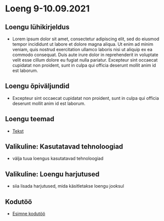 # Loeng 9-10.09.2021

## Loengu lühikirjeldus

- Lorem ipsum dolor sit amet, consectetur adipiscing elit, sed do eiusmod tempor incididunt ut labore et dolore magna aliqua. Ut enim ad minim veniam, quis nostrud exercitation ullamco laboris nisi ut aliquip ex ea commodo consequat. Duis aute irure dolor in reprehenderit in voluptate velit esse cillum dolore eu fugiat nulla pariatur. Excepteur sint occaecat cupidatat non proident, sunt in culpa qui officia deserunt mollit anim id est laborum.

## Loengu õpiväljundid

- Excepteur sint occaecat cupidatat non proident, sunt in culpa qui officia deserunt mollit anim id est laborum.

## Loengu teemad

- [Tekst](/Teemad/tekst.md)

## Valikuline: Kasutatavad tehnoloogiad

- välja tuua loengus kasutatavad tehnoloogiad

## Valikuline: Loengu harjutused

- siia lisada harjutused, mida käsitletakse loengu jooksul

## Kodutöö
- [Esimne kodutöö](/Harjutused/harjutus1.md)
